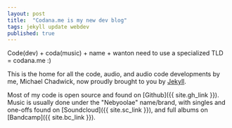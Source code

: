 ```yaml
---
layout: post
title:  "Codana.me is my new dev blog"
tags: jekyll update webdev
published: true
---
```


Code(dev) + coda(music) + name + wanton need to use a specialized TLD = codana.me :)

<!--more-->

This is the home for all the code, audio, and audio code developments by me, Michael Chadwick, now proudly brought to you by [Jekyll](https://jekyllrb.com).

Most of my code is open source and found on [Github]({{ site.gh_link }}). Music is usually done under the "Nebyoolae" name/brand, with singles and one-offs found on [Soundcloud]({{ site.sc_link }}), and full albums on [Bandcamp]({{ site.bc_link }}).
